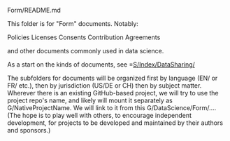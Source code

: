Form/README.md

This folder is for "Form" documents.  Notably:

Policies
Licenses
Consents
Contribution Agreements

and other documents commonly used in data science. 

As a start on the kinds of documents, see =[S/Index/DataSharing/](http://www.commonaccord.org/index.php?action=list&file=S/Index/DataSharing/)


The subfolders for documents will be organized first by language (EN/ or FR/ etc.), then by jurisdiction (US/DE or CH) then by subject matter.  Wherever there is an existing GitHub-based project, we will try to use the project repo's name, and likely will mount it separately as G/NativeProjectName. We will link to it from this G/DataScience/Form/....  (The hope is to play well with others, to encourage independent development, for projects to be developed and maintained by their authors and sponsors.) 




